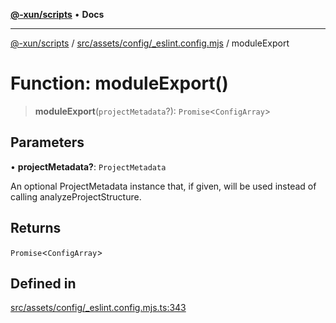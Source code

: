 [**@-xun/scripts**](../../../../../README.md) • **Docs**

***

[@-xun/scripts](../../../../../README.md) / [src/assets/config/\_eslint.config.mjs](../README.md) / moduleExport

# Function: moduleExport()

> **moduleExport**(`projectMetadata`?): `Promise`\<`ConfigArray`\>

## Parameters

• **projectMetadata?**: `ProjectMetadata`

An optional ProjectMetadata instance that, if given, will be used
instead of calling analyzeProjectStructure.

## Returns

`Promise`\<`ConfigArray`\>

## Defined in

[src/assets/config/\_eslint.config.mjs.ts:343](https://github.com/Xunnamius/xscripts/blob/ca4900adafe61fe400aec55151e46f5130a666a6/src/assets/config/_eslint.config.mjs.ts#L343)
